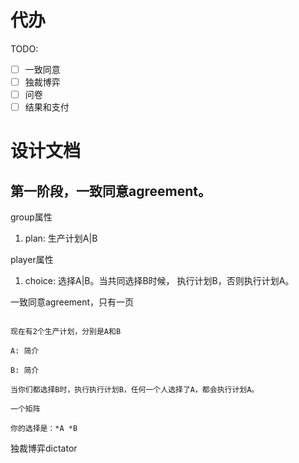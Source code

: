 # 代办
TODO:

- [ ] 一致同意
- [ ] 独裁博弈
- [ ] 问卷
- [ ] 结果和支付

# 设计文档

## 第一阶段，一致同意agreement。

group属性
1. plan: 生产计划A|B

player属性
1. choice: 选择A|B。当共同选择B时候， 
执行计划B，否则执行计划A。

一致同意agreement，只有一页
```angular2html

现在有2个生产计划，分别是A和B

A: 简介

B: 简介

当你们都选择B时，执行执行计划B，任何一个人选择了A，都会执行计划A。

一个矩阵

你的选择是：*A *B
```

独裁博弈dictator
```angular2html



```


